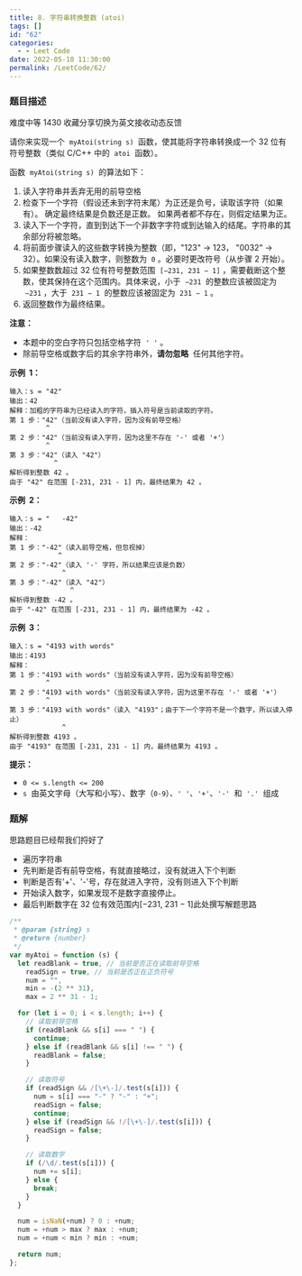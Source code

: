 ```yaml
---
title: 8. 字符串转换整数 (atoi)
tags: []
id: "62"
categories:
  - - Leet Code
date: 2022-05-10 11:30:00
permalink: /LeetCode/62/
---
```


### 题目描述

难度中等 1430 收藏分享切换为英文接收动态反馈

请你来实现一个  `myAtoi(string s)`  函数，使其能将字符串转换成一个 32 位有符号整数（类似 C/C++ 中的  `atoi`  函数）。

函数  `myAtoi(string s)`  的算法如下：

1. 读入字符串并丢弃无用的前导空格
2. 检查下一个字符（假设还未到字符末尾）为正还是负号，读取该字符（如果有）。 确定最终结果是负数还是正数。 如果两者都不存在，则假定结果为正。
3. 读入下一个字符，直到到达下一个非数字字符或到达输入的结尾。字符串的其余部分将被忽略。
4. 将前面步骤读入的这些数字转换为整数（即，"123" -> 123， "0032" -> 32）。如果没有读入数字，则整数为  `0` 。必要时更改符号（从步骤 2 开始）。
5. 如果整数数超过 32 位有符号整数范围  `[−231, 231 − 1]` ，需要截断这个整数，使其保持在这个范围内。具体来说，小于  `−231`  的整数应该被固定为  `−231` ，大于  `231 − 1`  的整数应该被固定为  `231 − 1` 。
6. 返回整数作为最终结果。

**注意：**

- 本题中的空白字符只包括空格字符  `' '` 。
- 除前导空格或数字后的其余字符串外，**请勿忽略**  任何其他字符。

<!--more-->

**示例  1：**

```
输入：s = "42"
输出：42
解释：加粗的字符串为已经读入的字符，插入符号是当前读取的字符。
第 1 步："42"（当前没有读入字符，因为没有前导空格）
         ^
第 2 步："42"（当前没有读入字符，因为这里不存在 '-' 或者 '+'）
         ^
第 3 步："42"（读入 "42"）
           ^
解析得到整数 42 。
由于 "42" 在范围 [-231, 231 - 1] 内，最终结果为 42 。
```

**示例  2：**

```
输入：s = "   -42"
输出：-42
解释：
第 1 步："-42"（读入前导空格，但忽视掉）
            ^
第 2 步："-42"（读入 '-' 字符，所以结果应该是负数）
             ^
第 3 步："-42"（读入 "42"）
               ^
解析得到整数 -42 。
由于 "-42" 在范围 [-231, 231 - 1] 内，最终结果为 -42 。

```

**示例  3：**

```
输入：s = "4193 with words"
输出：4193
解释：
第 1 步："4193 with words"（当前没有读入字符，因为没有前导空格）
         ^
第 2 步："4193 with words"（当前没有读入字符，因为这里不存在 '-' 或者 '+'）
         ^
第 3 步："4193 with words"（读入 "4193"；由于下一个字符不是一个数字，所以读入停止）
             ^
解析得到整数 4193 。
由于 "4193" 在范围 [-231, 231 - 1] 内，最终结果为 4193 。

```

**提示：**

- `0 <= s.length <= 200`
- `s`  由英文字母（大写和小写）、数字（`0-9`）、`' '`、`'+'`、`'-'`  和  `'.'`  组成

### 题解

思路题目已经帮我们捋好了

- 遍历字符串
- 先判断是否有前导空格，有就直接略过，没有就进入下个判断
- 判断是否有'+'、'-'号，存在就进入字符，没有则进入下个判断
- 开始读入数字，如果发现不是数字直接停止。
- 最后判断数字在 32 位有效范围内[−231, 231 − 1]此处撰写解题思路

```jsx
/**
 * @param {string} s
 * @return {number}
 */
var myAtoi = function (s) {
  let readBlank = true, // 当前是否正在读取前导空格
    readSign = true, // 当前是否正在正负符号
    num = "",
    min = -(2 ** 31),
    max = 2 ** 31 - 1;

  for (let i = 0; i < s.length; i++) {
    // 读取前导空格
    if (readBlank && s[i] === " ") {
      continue;
    } else if (readBlank && s[i] !== " ") {
      readBlank = false;
    }

    // 读取符号
    if (readSign && /[\+\-]/.test(s[i])) {
      num = s[i] === "-" ? "-" : "+";
      readSign = false;
      continue;
    } else if (readSign && !/[\+\-]/.test(s[i])) {
      readSign = false;
    }

    // 读取数字
    if (/\d/.test(s[i])) {
      num += s[i];
    } else {
      break;
    }
  }

  num = isNaN(+num) ? 0 : +num;
  num = +num > max ? max : +num;
  num = +num < min ? min : +num;

  return num;
};
```
